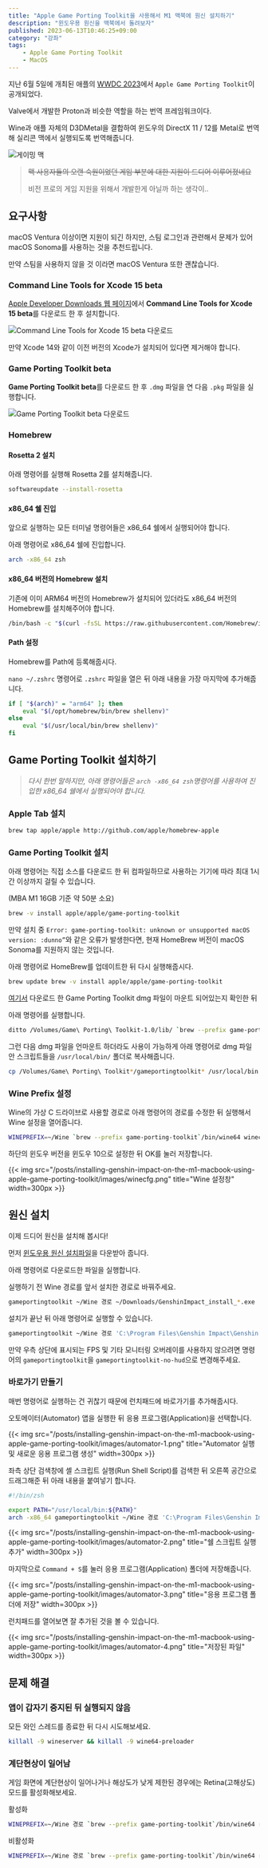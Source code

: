 ```yaml
---
title: "Apple Game Porting Toolkit을 사용해서 M1 맥북에 원신 설치하기"
description: "윈도우용 원신을 맥북에서 돌려보자"
published: 2023-06-13T10:46:25+09:00
category: "강좌"
tags:
    - Apple Game Porting Toolkit
    - MacOS
---
```


지난 6월 5일에 개최된 애플의 [WWDC 2023](https://youtu.be/GYkq9Rgoj8E)에서 `Apple Game Porting Toolkit`이 공개되었다.

Valve에서 개발한 Proton과 비슷한 역할을 하는 번역 프레임워크이다.

Wine과 애플 자체의 D3DMetal을 결합하여 윈도우의 DirectX 11 / 12를 Metal로 번역해 실리콘 맥에서 실행되도록 번역해줍니다.

![게이밍 맥](./images/gamming-mac-meme.png)

> ~~맥 사용자들의 오랜 숙원이었던 게임 부분에 대한 지원이 드디어 이루어졌네요~~
>
> 비전 프로의 게임 지원을 위해서 개발한게 아닐까 하는 생각이..

## 요구사항

macOS Ventura 이상이면 지원이 되긴 하지만, 스팀 로그인과 관련해서 문제가 있어 macOS Sonoma를 사용하는 것을 추천드립니다.

만약 스팀을 사용하지 않을 것 이라면 macOS Ventura 또한 괜찮습니다.

### Command Line Tools for Xcode 15 beta

[Apple Developer Downloads 웹 페이지](https://developer.apple.com/downloads)에서 **Command Line Tools for Xcode 15 beta**를 다운로드 한 후 설치합니다.

![Command Line Tools for Xcode 15 beta 다운로드](./images/command-line-tools-for-xcode-15-beta-download.png)

만약 Xcode 14와 같이 이전 버전의 Xcode가 설치되어 있다면 제거해야 합니다.

### Game Porting Toolkit beta

**Game Porting Toolkit beta**를 다운로드 한 후 `.dmg` 파일을 연 다음 `.pkg` 파일을 실행합니다.

![Game Porting Toolkit beta 다운로드](./images/game-porting-toolkit-beta-downlnoad.png)

### Homebrew

#### Rosetta 2 설치

아래 명령어를 실행해 Rosetta 2를 설치해줍니다.

```bash
softwareupdate --install-rosetta
```

#### x86_64 쉘 진입

앞으로 실행하는 모든 터미널 명령어들은 x86_64 쉘에서 실행되어야 합니다.

아래 명령어로 x86_64 쉘에 진입합니다.

```bash
arch -x86_64 zsh
```

#### x86_64 버전의 Homebrew 설치

기존에 이미 ARM64 버전의 Homebrew가 설치되어 있더라도 x86_64 버전의 Homebrew를 설치해주어야 합니다.

```bash
/bin/bash -c "$(curl -fsSL https://raw.githubusercontent.com/Homebrew/install/HEAD/install.sh)"
```

#### Path 설정

Homebrew를 Path에 등록해줍시다.

`nano ~/.zshrc` 명령어로 `.zshrc` 파일을 열은 뒤 아래 내용을 가장 마지막에 추가해줍니다.

```bash
if [ "$(arch)" = "arm64" ]; then
    eval "$(/opt/homebrew/bin/brew shellenv)"
else
    eval "$(/usr/local/bin/brew shellenv)"
fi
```

## Game Porting Toolkit 설치하기

> _다시 한번 말하지만, 아래 명령어들은 `arch -x86_64 zsh`명령어를 사용하여 진입한 x86_64 쉘에서 실행되어야 합니다._

### Apple Tab 설치

```bash
brew tap apple/apple http://github.com/apple/homebrew-apple
```

### Game Porting Toolkit 설치

아래 명령어는 직접 소스를 다운로드 한 뒤 컴파일하므로 사용하는 기기에 따라 최대 1시간 이상까지 걸릴 수 있습니다.

(MBA M1 16GB 기준 약 50분 소요)

```bash
brew -v install apple/apple/game-porting-toolkit
```

만약 설치 중 `Error: game-porting-toolkit: unknown or unsupported macOS version: :dunno”`와 같은 오류가 발생한다면,
현재 HomeBrew 버전이 macOS Sonoma를 지원하지 않는 것입니다.

아래 명령어로 HomeBrew를 업데이트한 뒤 다시 실행해줍시다.

```bash
brew update brew -v install apple/apple/game-porting-toolkit
```

[여기서](#command-line-tools-for-xcode-15-beta) 다운로드 한 Game Porting Toolkit dmg 파일이 마운트 되어있는지 확인한 뒤

아래 명령어를 실행합니다.

```bash
ditto /Volumes/Game\ Porting\ Toolkit-1.0/lib/ `brew --prefix game-porting-toolkit`/lib/
```

그런 다음 dmg 파일을 언마운트 하더라도 사용이 가능하게 아래 명령어로 dmg 파일 안 스크립트들을 `/usr/local/bin/` 폴더로 복사해줍니다.

```bash
cp /Volumes/Game\ Porting\ Toolkit*/gameportingtoolkit* /usr/local/bin
```

### Wine Prefix 설정

Wine의 가상 C 드라이브로 사용할 경로로 아래 명령어의 경로를 수정한 뒤 실행해서 Wine 설정을 열어줍니다.

```bash
WINEPREFIX=~/Wine `brew --prefix game-porting-toolkit`/bin/wine64 winecfg
```

하단의 윈도우 버전을 윈도우 10으로 설정한 뒤 OK를 눌러 저장합니다.

{{< img src="/posts/installing-genshin-impact-on-the-m1-macbook-using-apple-game-porting-toolkit/images/winecfg.png" title="Wine 설정창" width=300px >}}

## 원신 설치

이제 드디어 원신을 설치해 봅시다!

먼저 [윈도우용 원신 설치파일](https://sg-public-api.hoyoverse.com/event/download_porter/link/ys_global/genshinimpactpc/default)을 다운받아 줍니다.

아래 명령어로 다운로드한 파일을 실행합니다.

실행하기 전 Wine 경로를 앞서 설치한 경로로 바꿔주세요.

```bash
gameportingtoolkit ~/Wine 경로 ~/Downloads/GenshinImpact_install_*.exe
```

설치가 끝난 뒤 아래 명령어로 실행할 수 있습니다.

```bash
gameportingtoolkit ~/Wine 경로 'C:\Program Files\Genshin Impact\Genshin Impact game\GenshinImpact.exe'
```

만약 우측 상단에 표시되는 FPS 및 기타 모니터링 오버레이를 사용하지 않으려면 명령어의 `gameportingtoolkit`을 `gameportingtoolkit-no-hud`으로 변경해주세요.

### 바로가기 만들기

매번 명령어로 실행하는 건 귀찮기 때문에 런치패드에 바로가기를 추가해줍시다.

오토메이터(Automator) 앱을 실행한 뒤 응용 프로그램(Application)을 선택합니다.

{{< img src="/posts/installing-genshin-impact-on-the-m1-macbook-using-apple-game-porting-toolkit/images/automator-1.png" title="Automator 실행 및 새로운 응용 프로그램 생성" width=300px >}}

좌측 상단 검색창에 셸 스크립트 실행(Run Shell Script)를 검색한 뒤 오른쪽 공간으로 드래그해준 뒤 아래 내용을 붙여넣기 합니다.

```bash
#!/bin/zsh

export PATH="/usr/local/bin:${PATH}"
arch -x86_64 gameportingtoolkit ~/Wine 경로 'C:\Program Files\Genshin Impact\Genshin Impact game\GenshinImpact.exe'
```

{{< img src="/posts/installing-genshin-impact-on-the-m1-macbook-using-apple-game-porting-toolkit/images/automator-2.png" title="쉘 스크립트 실행 추가" width=300px >}}

마지막으로 `Command + S`를 눌러 응용 프로그램(Application) 폴더에 저장해줍니다.

{{< img src="/posts/installing-genshin-impact-on-the-m1-macbook-using-apple-game-porting-toolkit/images/automator-3.png" title="응용 프로그램 폴더에 저장" width=300px >}}

런치패드를 열어보면 잘 추가된 것을 볼 수 있습니다.

{{< img src="/posts/installing-genshin-impact-on-the-m1-macbook-using-apple-game-porting-toolkit/images/automator-4.png" title="저장된 파일" width=300px >}}

## 문제 해결

### 앱이 갑자기 중지된 뒤 실행되지 않음

모든 와인 스레드를 종료한 뒤 다시 시도해보세요.

```bash
killall -9 wineserver && killall -9 wine64-preloader
```

### 계단현상이 일어남

게임 화면에 계단현상이 일어나거나 해상도가 낮게 제한된 경우에는 Retina(고해상도) 모드를 활성화해보세요.

활성화

```bash
WINEPREFIX=~/Wine 경로 `brew --prefix game-porting-toolkit`/bin/wine64 reg add 'HKEY_CURRENT_USER\Software\Wine\Mac Driver' /v RetinaMode /t REG_SZ /d 'Y' /f
```

비활성화

```bash
WINEPREFIX=~/Wine 경로 `brew --prefix game-porting-toolkit`/bin/wine64 reg add 'HKEY_CURRENT_USER\Software\Wine\Mac Driver' /v RetinaMode /t REG_SZ /d 'N' /f
```
